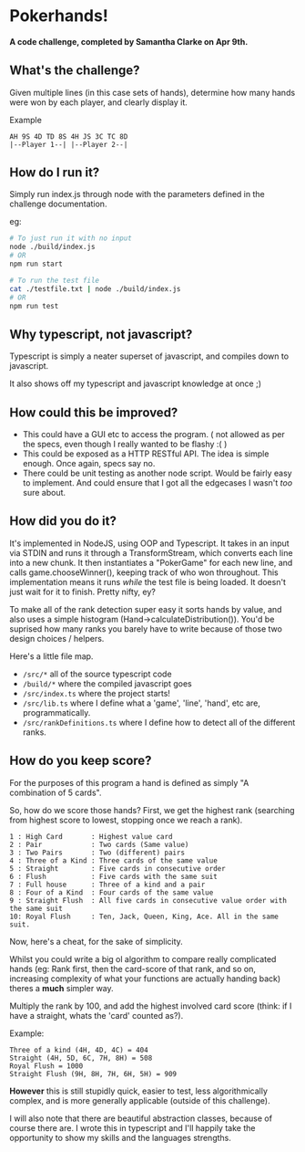 # Pokerhands!
#### A code challenge, completed by Samantha Clarke on Apr 9th.

## What's the challenge?

Given multiple lines (in this case sets of hands), determine how many hands were won by each player, and clearly display it.

Example
```
AH 9S 4D TD 8S 4H JS 3C TC 8D
|--Player 1--| |--Player 2--|
```


## How do I run it?

Simply run index.js through node with the parameters defined in the challenge documentation.

eg:
```bash
# To just run it with no input
node ./build/index.js
# OR
npm run start

# To run the test file
cat ./testfile.txt | node ./build/index.js
# OR
npm run test
```


## Why typescript, not javascript?
Typescript is simply a neater superset of javascript, and compiles down to javascript.

It also shows off my typescript and javascript knowledge at once ;)


## How could this be improved?
* This could have a GUI etc to access the program. ( not allowed as per the specs, even though I really wanted to be flashy :( )
* This could be exposed as a HTTP RESTful API. The idea is simple enough. Once again, specs say no.
* There could be unit testing as another node script. Would be fairly easy to implement. And could ensure that I got all the edgecases I wasn't *too* sure about.


## How did you do it?

It's implemented in NodeJS, using OOP and Typescript. It takes in an input via STDIN and runs it through a TransformStream, which converts each line into a new chunk. It then instantiates a "PokerGame" for each new line, and calls game.chooseWinner(), keeping track of who won throughout. This implementation means it runs *while* the test file is being loaded. It doesn't just wait for it to finish. Pretty nifty, ey?

To make all of the rank detection super easy it sorts hands by value, and also uses a simple histogram (Hand->calculateDistribution()). You'd be suprised how many ranks you barely have to write because of those two design choices / helpers.

Here's a little file map.
* `/src/*`					all of the source typescript code
* `/build/*`				where the compiled javascript goes
* `/src/index.ts`			where the project starts!
* `/src/lib.ts`				where I define what a 'game', 'line', 'hand', etc are, programmatically.
* `/src/rankDefinitions.ts`	where I define how to detect all of the different ranks.


## How do you keep score?

For the purposes of this program a hand is defined as simply "A combination of 5 cards".

So, how do we score those hands?
First, we get the highest rank (searching from highest score to lowest, stopping once we reach a rank).
```
1 : High Card		: Highest value card
2 : Pair			: Two cards (Same value)
3 : Two Pairs		: Two (different) pairs
4 : Three of a Kind	: Three cards of the same value
5 : Straight		: Five cards in consecutive order
6 : Flush			: Five cards with the same suit
7 : Full house		: Three of a kind and a pair
8 : Four of a Kind	: Four cards of the same value
9 : Straight Flush	: All five cards in consecutive value order with the same suit
10: Royal Flush		: Ten, Jack, Queen, King, Ace. All in the same suit.
```

Now, here's a cheat, for the sake of simplicity.

Whilst you could write a big ol algorithm to compare really complicated hands (eg: Rank first, then the card-score of that rank, and so on, increasing complexity of what your functions are actually handing back) theres a **much** simpler way.

Multiply the rank by 100, and add the highest involved card score (think: if I have a straight, whats the 'card' counted as?).

Example:
```
Three of a kind (4H, 4D, 4C) = 404
Straight (4H, 5D, 6C, 7H, 8H) = 508
Royal Flush = 1000
Straight Flush (9H, 8H, 7H, 6H, 5H) = 909
```

**However** this is still stupidly quick, easier to test, less algorithmically complex, and is more generally applicable (outside of this challenge).

I will also note that there are beautiful abstraction classes, because of course there are. I wrote this in typescript and I'll happily take the opportunity to show my skills and the languages strengths. 